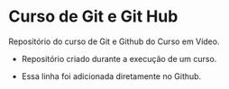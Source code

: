 # Curso de Git e Git Hub 
 Repositório do curso de Git e Github do Curso em Vídeo.

- Repositório criado durante a execução de um curso.

- Essa linha foi adicionada diretamente no Github.
